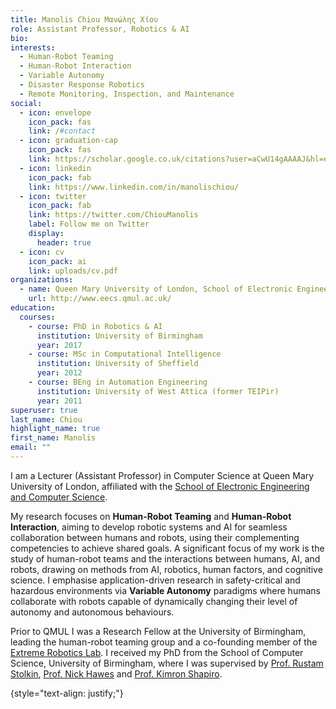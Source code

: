 ```yaml
---
title: Manolis Chiou Μανώλης Χίου
role: Assistant Professor, Robotics & AI
bio: 
interests:
  - Human-Robot Teaming
  - Human-Robot Interaction
  - Variable Autonomy
  - Disaster Response Robotics
  - Remote Monitoring, Inspection, and Maintenance
social:
  - icon: envelope
    icon_pack: fas
    link: /#contact
  - icon: graduation-cap
    icon_pack: fas
    link: https://scholar.google.co.uk/citations?user=aCwU14gAAAAJ&hl=en&oi=ao
  - icon: linkedin
    icon_pack: fab
    link: https://www.linkedin.com/in/manolischiou/
  - icon: twitter
    icon_pack: fab
    link: https://twitter.com/ChiouManolis
    label: Follow me on Twitter
    display:
      header: true
  - icon: cv
    icon_pack: ai
    link: uploads/cv.pdf
organizations:
  - name: Queen Mary University of London, School of Electronic Engineering and Computer Science
    url: http://www.eecs.qmul.ac.uk/
education:
  courses:
    - course: PhD in Robotics & AI
      institution: University of Birmingham
      year: 2017
    - course: MSc in Computational Intelligence
      institution: University of Sheffield
      year: 2012
    - course: BEng in Automation Engineering
      institution: University of West Attica (former TEIPir)
      year: 2011
superuser: true
last_name: Chiou
highlight_name: true
first_name: Manolis
email: ""
---
```


I am a Lecturer (Assistant Professor) in Computer Science at Queen Mary University of London, affiliated with the [School of Electronic Engineering and Computer Science](http://www.eecs.qmul.ac.uk/).

My research focuses on **Human-Robot Teaming** and **Human-Robot Interaction**, aiming to develop robotic systems and AI for seamless collaboration between humans and robots, using their complementing competencies to achieve shared goals. A significant focus of my work is the study of human-robot teams and the interactions between humans, AI, and robots, drawing on methods from AI, robotics, human factors, and cognitive science. I emphasise application-driven research in safety-critical and hazardous environments via **Variable Autonomy** paradigms where humans collaborate with robots capable of dynamically changing their level of autonomy and autonomous behaviours. 

Prior to QMUL I was a Research Fellow at the University of Birmingham, leading the human-robot teaming group and a co-founding member of the [Extreme Robotics Lab](https://www.birmingham.ac.uk/research/activity/metallurgy-materials/robotics/index.aspx). I received my PhD from the School of Computer Science, University of Birmingham, where I was supervised by [Prof. Rustam Stolkin](https://www.birmingham.ac.uk/schools/metallurgy-materials/people/profile.aspx?ReferenceId=133593&Name=professor-rustam-stolkin), [Prof. Nick Hawes](http://www.robots.ox.ac.uk/~nickh/) and [Prof. Kimron Shapiro](https://www.birmingham.ac.uk/staff/profiles/psychology/shapiro-kim.aspx).


{style="text-align: justify;"}